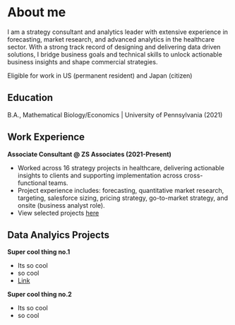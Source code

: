 # About me
I am a strategy consultant and analytics leader with extensive experience in forecasting, market research, and advanced analytics in the healthcare sector. With a strong track record of designing and delivering data driven solutions, I bridge business goals and technical skills to unlock actionable business insights and shape commercial strategies.

Eligible for work in US (permanent resident) and Japan (citizen)

## Education
B.A., Mathematical Biology/Economics | University of Pennsylvania (2021)

## Work Experience
**Associate Consultant @ ZS Associates (2021-Present)**
- Worked across 16 strategy projects in healthcare, delivering actionable insights to clients and supporting implementation across cross-functional teams.
- Project experience includes: forecasting, quantitative market research, targeting, salesforce sizing, pricing strategy, go-to-market strategy, and onsite (business analyst role).
- View selected projects <ins>here<ins>

## Data Analyics Projects
**Super cool thing no.1**
- Its so cool
- so cool
- [Link](./sample_project.html)

**Super cool thing no.2**
- Its so cool
- so cool